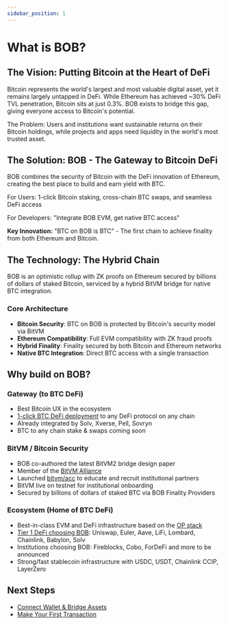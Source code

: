 ```yaml
---
sidebar_position: 1
---
```


# What is BOB?

## The Vision: Putting Bitcoin at the Heart of DeFi

Bitcoin represents the world's largest and most valuable digital asset, yet it remains largely untapped in DeFi. While Ethereum has achieved ~30% DeFi TVL penetration, Bitcoin sits at just 0.3%. BOB exists to bridge this gap, giving everyone access to Bitcoin's potential.

The Problem: Users and institutions want sustainable returns on their Bitcoin holdings, while projects and apps need liquidity in the world's most trusted asset.

## The Solution: BOB - The Gateway to Bitcoin DeFi

BOB combines the security of Bitcoin with the DeFi innovation of Ethereum, creating the best place to build and earn yield with BTC.

For Users: 1-click Bitcoin staking, cross-chain BTC swaps, and seamless DeFi access

For Developers: "Integrate BOB EVM, get native BTC access"

**Key Innovation:** "BTC on BOB is BTC" - The first chain to achieve finality from both Ethereum and Bitcoin.

## The Technology: The Hybrid Chain

BOB is an optimistic rollup with ZK proofs on Ethereum secured by billions of dollars of staked Bitcoin, serviced by a hybrid BitVM bridge for native BTC integration.

### Core Architecture

- **Bitcoin Security**: BTC on BOB is protected by Bitcoin's security model via BitVM
- **Ethereum Compatibility**: Full EVM compatibility with ZK fraud proofs
- **Hybrid Finality**: Finality secured by both Bitcoin and Ethereum networks
- **Native BTC Integration**: Direct BTC access with a single transaction

## Why build on BOB?

### Gateway (to BTC DeFi)

- Best Bitcoin UX in the ecosystem
- [1-click BTC DeFi deployment](https://app.gobob.xyz/en/earn) to any DeFi protocol on any chain
- Already integrated by Solv, Xverse, Pell, Sovryn
- BTC to any chain stake & swaps coming soon

### BitVM / Bitcoin Security

- BOB co-authored the latest BitVM2 bridge design paper
- Member of the [BitVM Alliance](https://bitvm.org/)
- Launched [bitvm/acc](https://bitvm-acc.org/) to educate and recruit institutional partners
- BitVM live on testnet for institutional onboarding
- Secured by billions of dollars of staked BTC via BOB Finality Providers

### Ecosystem (Home of BTC DeFi)

- Best-in-class EVM and DeFi infrastructure based on the [OP stack](https://www.optimism.io/developers/op-stack)
- [Tier 1 DeFi choosing BOB](https://app.gobob.xyz/en/apps): Uniswap, Euler, Aave, LiFi, Lombard, Chainlink, Babylon, Solv
- Institutions choosing BOB: Fireblocks, Cobo, ForDeFi and more to be announced
- Strong/fast stablecoin infrastructure with USDC, USDT, Chainlink CCIP, LayerZero

## Next Steps

- [Connect Wallet & Bridge Assets](./connect-wallet)
- [Make Your First Transaction](./first-transaction.md) 